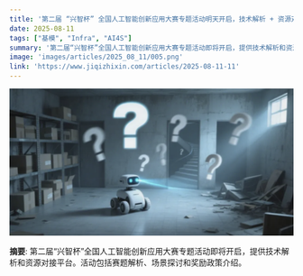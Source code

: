 ```yaml
---
title: '第二届 “兴智杯” 全国人工智能创新应用大赛专题活动明天开启，技术解析 + 资源对接一站式平台重磅来袭！'
date: 2025-08-11
tags: ["基模", "Infra", "AI4S"]
summary: '第二届“兴智杯”全国人工智能创新应用大赛专题活动即将开启，提供技术解析和资源对接平台。活动包括赛题解析、场景探讨和奖励政策介绍。'
image: 'images/articles/2025_08_11/005.png'
link: 'https://www.jiqizhixin.com/articles/2025-08-11-11'
---
```

![第二届 “兴智杯” 全国人工智能创新应用大赛专题活动明天开启，技术解析 + 资源对接一站式平台重磅来袭！](images/articles/2025_08_11/005.png)

**摘要**: 第二届“兴智杯”全国人工智能创新应用大赛专题活动即将开启，提供技术解析和资源对接平台。活动包括赛题解析、场景探讨和奖励政策介绍。
